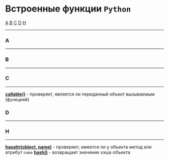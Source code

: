 # Встроенные функции `Python`
[A](#A) [B](#B) [C](#C) [D](#D) [H](#H) 
***

### A
***


### B
***



### C
***
**[callable()](_встроенные%20функции%20Python.md#callable)** - проверяет, является ли переданный объект вызываемым (функцией)


### D
***


### H
***
**[hasattr(object, name)](_встроенные%20функции%20Python.md#hasattr%20object%20name)** - проверяет, имеется ли у объекта метод или атрибут `name`
**[hash()](_встроенные%20функции%20Python.md#hash)** - возвращает значение хэша объекта


